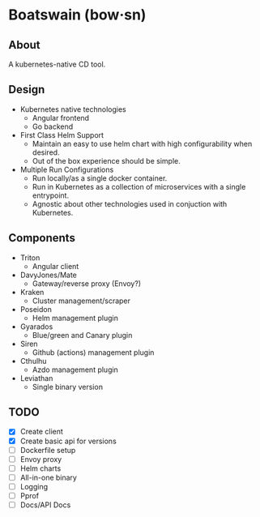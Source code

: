 # Boatswain (bow·sn)

## About
A kubernetes-native CD tool.

## Design
* Kubernetes native technologies
  * Angular frontend
  * Go backend
* First Class Helm Support
  * Maintain an easy to use helm chart with high configurability when desired.
  * Out of the box experience should be simple.
* Multiple Run Configurations
  * Run locally/as a single docker container.
  * Run in Kubernetes as a collection of microservices with a single entrypoint.
  * Agnostic about other technologies used in conjuction with Kubernetes.

## Components
* Triton
  * Angular client
* DavyJones/Mate
  * Gateway/reverse proxy (Envoy?)
* Kraken
  * Cluster management/scraper
* Poseidon
  * Helm management plugin
* Gyarados
  * Blue/green and Canary plugin
* Siren
  * Github (actions) management plugin
* Cthulhu
  * Azdo management plugin
* Leviathan
  * Single binary version

## TODO
- [x] Create client
- [x] Create basic api for versions
- [ ] Dockerfile setup
- [ ] Envoy proxy
- [ ] Helm charts
- [ ] All-in-one binary
- [ ] Logging
- [ ] Pprof
- [ ] Docs/API Docs
